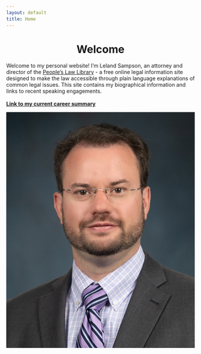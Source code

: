 ```yaml
---
layout: default
title: Home
---
```


<h1 align="center">Welcome</h1>

<div class="content-section">
    <p>Welcome to my personal website! I’m Leland Sampson, an attorney and director of the <a href="https://peoples-law.org">People’s Law Library</a> - a free online legal information site designed to make the law accessible through plain language explanations of common legal issues. This site contains my biographical information and links to recent speaking engagements.
	<br/>
	<br/>
	<strong><a href="/files/C.L.Sampson-CV-2025-05.pdf">Link to my current career summary</a></strong></p>
    <img src="/images/sampson-headshot-small.jpg" alt="Leland Sampson" class="profile-image">
</div>
